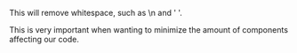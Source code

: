 This will remove whitespace, such as \n and ' '.

This is very important when wanting to minimize the amount of components affecting our code.